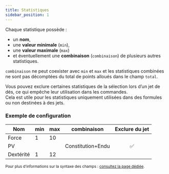 ```yaml
---
title: Statistiques
sidebar_position: 1
---
```


Chaque statistique possède :
- un **nom**,
- une **valeur minimale** (`min`),
- une **valeur maximale** (`max`)
- et éventuellement une **combinaison** (`combinaison`) de plusieurs autres statistiques.

`combinaison` ne peut coexister avec `min` et `max` et les statistiques combinées ne sont pas décomptées du total de points alloués dans le champ `total`.

Vous pouvez exclure certaines statistiques de la sélection lors d’un jet de dés, ce qui empêche leur utilisation dans les commandes.  
Cela est utile pour les statistiques uniquement utilisées dans des formules ou non destinées à des jets.

### Exemple de configuration

| Nom       | min | max | combinaison       | Exclure du jet |
|-----------|-----|-----|-------------------|:--------------:|
| Force     | 1   | 10  |                   |                |
| PV        |     |     | Constitution+Endu |       ✅        |
| Dextérité | 1   | 12  |                   |                |

<small>Pour plus d’informations sur la syntaxe des champs : [consultez la page dédiée](../../introduction/format.md).</small>